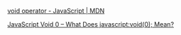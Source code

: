 [void operator - JavaScript | MDN](https://developer.mozilla.org/en-US/docs/Web/JavaScript/Reference/Operators/void) 

[JavaScript Void 0 – What Does javascript:void(0); Mean?](https://www.freecodecamp.org/news/javascript-void-keyword-explained/) 